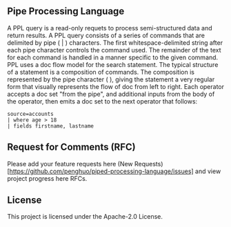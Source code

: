 ## Pipe Processing Language

A PPL query is a read-only requets to process semi-structured data and return results. A PPL query consists of a series of commands that are delimited by pipe ( | ) characters. The first whitespace-delimited string after each pipe character controls the command used. The remainder of the text for each command is handled in a manner specific to the given command.
PPL uses a doc flow model for the search statement. The typical structure of a statement is a composition of commands. The composition is represented by the pipe character ( ), giving the statement a very regular form that visually represents the flow of doc from left to right. Each operator accepts a doc set "from the pipe", and additional inputs from the body of the operator, then emits a doc set to the next operator that follows:
```
source=accounts
| where age > 18
| fields firstname, lastname
```

## Request for Comments (RFC)
Please add your feature requests here (New Requests)[https://github.com/penghuo/piped-processing-language/issues] and view project progress here RFCs.

## License

This project is licensed under the Apache-2.0 License.

